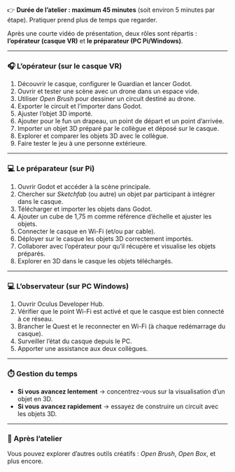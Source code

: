 👉 **Durée de l’atelier : maximum 45 minutes**
(soit environ 5 minutes par étape).
Pratiquer prend plus de temps que regarder.

Après une courte vidéo de présentation, deux rôles sont répartis : **l’opérateur (casque VR)** et **le préparateur (PC Pi/Windows)**.

---

### 🎧 L’opérateur (sur le casque VR)

1. Découvrir le casque, configurer le Guardian et lancer Godot.
2. Ouvrir et tester une scène avec un drone dans un espace vide.
3. Utiliser *Open Brush* pour dessiner un circuit destiné au drone.
4. Exporter le circuit et l’importer dans Godot.
5. Ajuster l’objet 3D importé.
6. Ajouter pour le fun un drapeau, un point de départ et un point d’arrivée.
7. Importer un objet 3D préparé par le collègue et déposé sur le casque.
8. Explorer et comparer les objets 3D avec le collègue.
9. Faire tester le jeu à une personne extérieure.

---

### 💻 Le préparateur (sur Pi)

1. Ouvrir Godot et accéder à la scène principale.
2. Chercher sur *Sketchfab* (ou autre) un objet par participant à intégrer dans le casque.
3. Télécharger et importer les objets dans Godot.
4. Ajouter un cube de 1,75 m comme référence d’échelle et ajuster les objets.
5. Connecter le casque en Wi-Fi (et/ou par cable).
6. Déployer sur le casque les objets 3D correctement importés.
7. Collaborer avec l’opérateur pour qu’il récupère et visualise les objets préparés.
8. Explorer en 3D dans le casque les objets téléchargés.

---

### 💻 L’observateur (sur PC Windows)

1. Ouvrir Oculus Developer Hub.
2. Vérifier que le point Wi-Fi est activé et que le casque est bien connecté à ce réseau.
3. Brancher le Quest et le reconnecter en Wi-Fi (à chaque redémarrage du casque).
4. Surveiller l’état du casque depuis le PC.
5. Apporter une assistance aux deux collègues.


---

### ⏱️ Gestion du temps

* **Si vous avancez lentement** → concentrez-vous sur la visualisation d’un objet en 3D.
* **Si vous avancez rapidement** → essayez de construire un circuit avec les objets 3D.

---

### 🔧 Après l’atelier

Vous pouvez explorer d’autres outils créatifs : *Open Brush*, *Open Box*, et plus encore.
